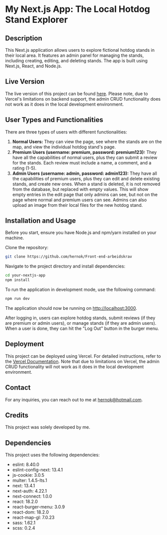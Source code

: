 # My Next.js App: The Local Hotdog Stand Explorer

## Description

This Next.js application allows users to explore fictional hotdog stands in their local area. It features an admin panel for managing the stands, including creating, editing, and deleting stands. The app is built using Next.js, React, and Node.js.

## Live Version

The live version of this project can be found [here](https://front-end-arbeidskrav.vercel.app/). Please note, due to Vercel's limitations on backend support, the admin CRUD functionality does not work as it does in the local development environment.

## User Types and Functionalities

There are three types of users with different functionalities:

1. **Normal Users:** They can view the page, see where the stands are on the map, and view the individual hotdog stand's page.
2. **Premium Users (username: premium, password: premium123):** They have all the capabilities of normal users, plus they can submit a review for the stands. Each review must include a name, a comment, and a rating (1-5).
3. **Admin Users (username: admin, password: admin123):** They have all the capabilities of premium users, plus they can edit and delete existing stands, and create new ones. When a stand is deleted, it is not removed from the database, but replaced with empty values. This will show empty entries in the edit page that only admins can see, but not on the page where normal and premium users can see. Admins can also upload an image from their local files for the new hotdog stand.

## Installation and Usage

Before you start, ensure you have Node.js and npm/yarn installed on your machine.

Clone the repository:

```bash
git clone https://github.com/hernok/Front-end-arbeidskrav
```

Navigate to the project directory and install dependencies:

```bash
cd your-nextjs-app
npm install
```

To run the application in development mode, use the following command:

```bash
npm run dev
```

The application should now be running on [http://localhost:3000](http://localhost:3000).

After logging in, users can explore hotdog stands, submit reviews (if they are premium or admin users), or manage stands (if they are admin users). When a user is done, they can hit the "Log Out" button in the burger menu.

## Deployment

This project can be deployed using Vercel. For detailed instructions, refer to the [Vercel Documentation](https://vercel.com/docs). Note that due to limitations on Vercel, the admin CRUD functionality will not work as it does in the local development environment.

## Contact

For any inquiries, you can reach out to me at hernok@hotmail.com.

## Credits

This project was solely developed by me.

## Dependencies

This project uses the following dependencies:

- eslint: 8.40.0
- eslint-config-next: 13.4.1
- js-cookie: 3.0.5
- multer: 1.4.5-lts.1
- next: 13.4.1
- next-auth: 4.22.1
- next-connect: 1.0.0
- react: 18.2.0
- react-burger-menu: 3.0.9
- react-dom: 18.2.0
- react-map-gl: 7.0.23
- sass: 1.62.1
- scss: 0.2.4
